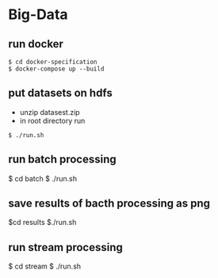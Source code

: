 # Big-Data
## run docker
```
$ cd docker-specification
$ docker-compose up --build
```
## put datasets on hdfs
* unzip datasest.zip 
* in root directory run
```
$ ./run.sh
```
## run batch processing
$ cd batch
$ ./run.sh

## save results of bacth processing as png
$cd results
$./run.sh

## run stream processing
$ cd stream
$ ./run.sh
